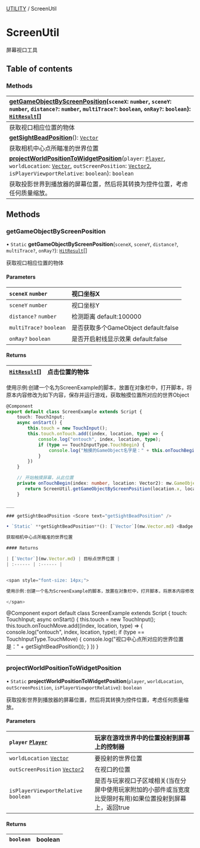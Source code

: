 [UTILITY](../groups/Core.UTILITY.md) / ScreenUtil

# ScreenUtil <Badge type="tip" text="Class" /> <Score text="ScreenUtil" />

<span class="content-big">

屏幕视口工具

</span>

## Table of contents

### Methods <Score text="Methods" /> 
| **[getGameObjectByScreenPosition](mw.ScreenUtil.md#getgameobjectbyscreenposition)**(`sceneX`: `number`, `sceneY`: `number`, `distance?`: `number`, `multiTrace?`: `boolean`, `onRay?`: `boolean`): [`HitResult`](mw.HitResult.md)[]  |
| :-----|
| 获取视口相应位置的物体|
| **[getSightBeadPosition](mw.ScreenUtil.md#getsightbeadposition)**(): [`Vector`](mw.Vector.md)  |
| 获取相机中心点所瞄准的世界位置|
| **[projectWorldPositionToWidgetPosition](mw.ScreenUtil.md#projectworldpositiontowidgetposition)**(`player`: [`Player`](mw.Player.md), `worldLocation`: [`Vector`](mw.Vector.md), `outScreenPosition`: [`Vector2`](mw.Vector2.md), `isPlayerViewportRelative`: `boolean`): `boolean`  |
| 获取投影世界到播放器的屏幕位置，然后将其转换为控件位置，考虑任何质量缩放。|

## Methods

### getGameObjectByScreenPosition <Score text="getGameObjectByScreenPosition" /> 

• `Static` **getGameObjectByScreenPosition**(`sceneX`, `sceneY`, `distance?`, `multiTrace?`, `onRay?`): [`HitResult`](mw.HitResult.md)[] <Badge type="tip" text="client" />

获取视口相应位置的物体

#### Parameters

| `sceneX` `number` | 视口坐标X |
| :------ | :------ |
| `sceneY` `number` | 视口坐标Y |
| `distance?` `number` | 检测距离 default:100000 |
| `multiTrace?` `boolean` | 是否获取多个GameObject default:false |
| `onRay?` `boolean` | 是否开启射线显示效果 default:false |

#### Returns

| [`HitResult`](mw.HitResult.md)[] | 点击位置的物体 |
| :------ | :------ |


<span style="font-size: 14px;">

使用示例:创建一个名为ScreenExample的脚本，放置在对象栏中，打开脚本，将原本内容修改为如下内容，保存并运行游戏，获取触摸位置所对应的世界Object

</span>

```ts
@Component
export default class ScreenExample extends Script {
    touch: TouchInput;
    async onStart() {
        this.touch = new TouchInput();
        this.touch.onTouch.add((index, location, type) => {
            console.log("ontouch", index, location, type);
            if (type == TouchInputType.TouchBegin) {
                console.log("触摸的GameObject名字是：" + this.onTouchBegin(index, location).name);
            }
        })
    }

    // 开始触摸屏幕，从此位置
    private onTouchBegin(index: number, location: Vector2): mw.GameObject{
       return ScreenUtil.getGameObjectByScreenPosition(location.x, location.y)[0].gameObject;
    }

___

### getSightBeadPosition <Score text="getSightBeadPosition" /> 

• `Static` **getSightBeadPosition**(): [`Vector`](mw.Vector.md) <Badge type="tip" text="client" />

获取相机中心点所瞄准的世界位置

#### Returns

| [`Vector`](mw.Vector.md) | 目标点世界位置 |
| :------ | :------ |


<span style="font-size: 14px;">

使用示例:创建一个名为ScreenExample的脚本，放置在对象栏中，打开脚本，将原本内容修改为如下内容，保存并运行游戏，手指移动时获取视口中心点所对应的世界位置

</span>

```
@Component
export default class ScreenExample extends Script {
    touch: TouchInput;
    async onStart() {
        this.touch = new TouchInput();
        this.touch.onTouchMove.add((index, location, type) => {
            console.log("ontouch", index, location, type);
            if (type == TouchInputType.TouchMove) {
                console.log("视口中心点所对应的世界位置是：" + getSightBeadPosition());
            }
        })
    }

___

### projectWorldPositionToWidgetPosition <Score text="projectWorldPositionToWidgetPosition" /> 

• `Static` **projectWorldPositionToWidgetPosition**(`player`, `worldLocation`, `outScreenPosition`, `isPlayerViewportRelative`): `boolean` <Badge type="tip" text="client" />

获取投影世界到播放器的屏幕位置，然后将其转换为控件位置，考虑任何质量缩放。

#### Parameters

| `player` [`Player`](mw.Player.md) | 玩家在游戏世界中的位置投射到屏幕上的控制器 |
| :------ | :------ |
| `worldLocation` [`Vector`](mw.Vector.md) | 要投射的世界位置 |
| `outScreenPosition` [`Vector2`](mw.Vector2.md) | 在视口的位置 |
| `isPlayerViewportRelative` `boolean` | 是否与玩家视口子区域相关(当在分屏中使用玩家附加的小部件或当宽度比受限时有用)如果位置投射到屏幕上，返回true |

#### Returns

| `boolean` | boolean |
| :------ | :------ |

